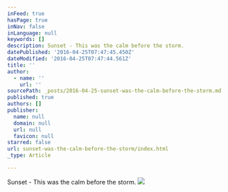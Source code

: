 ```yaml
---
inFeed: true
hasPage: true
inNav: false
inLanguage: null
keywords: []
description: Sunset - This was the calm before the storm.
datePublished: '2016-04-25T07:47:45.450Z'
dateModified: '2016-04-25T07:47:44.561Z'
title: ''
author:
  - name: ''
    url: ''
sourcePath: _posts/2016-04-25-sunset-was-the-calm-before-the-storm.md
published: true
authors: []
publisher:
  name: null
  domain: null
  url: null
  favicon: null
starred: false
url: sunset-was-the-calm-before-the-storm/index.html
_type: Article

---
```

Sunset - This was the calm before the storm.
![](https://the-grid-user-content.s3-us-west-2.amazonaws.com/3b903526-4344-4322-9c39-74443db2cca9.jpg)